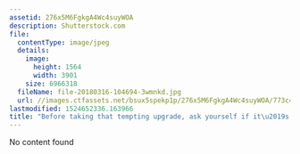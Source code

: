 ```yaml
---
assetid: 276x5M6FgkgA4Wc4suyWOA
description: Shutterstock.com
file:
  contentType: image/jpeg
  details:
    image:
      height: 1564
      width: 3901
    size: 6966318
  fileName: file-20180316-104694-3wmnkd.jpg
  url: //images.ctfassets.net/bsux5spekp1p/276x5M6FgkgA4Wc4suyWOA/773c4fb4c26d2f9f4391796d4a4b7915/file-20180316-104694-3wmnkd.jpg
lastmodified: 1524652336.163966
title: "Before taking that tempting upgrade, ask yourself if it\u2019s really necessary."
---
```

No content found